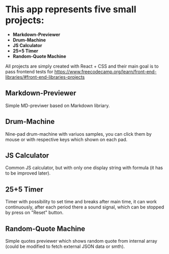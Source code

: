 # This app represents five small projects:

- **Markdown-Previewer**
- **Drum-Machine**
- **JS Calculator**
- **25+5 Timer**
- **Random-Quote Machine**

All projects are simply created with React + CSS and their main goal is to pass frontend tests for https://www.freecodecamp.org/learn/front-end-libraries/#front-end-libraries-projects

## Markdown-Previewer

Simple MD-previwer based on Markdown libriary.

## Drum-Machine

Nine-pad drum-machine with variuos samples, you can click them by mouse or with respective keys which shown on each pad.

## JS Calculator

Common JS calculator, but with only one display string with formula (it has to be improved later).

## 25+5 Timer

Timer with possibility to set time and breaks after main time, it can work continuously, after each period there a sound signal, which can be stopped by press on "Reset" button.

## Random-Quote Machine

Simple quotes previewer which shows random quote from internal array (could be modified to fetch external JSON data or smth).
